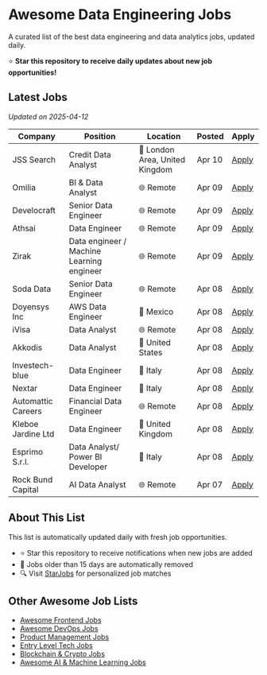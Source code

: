 # Awesome Data Engineering Jobs

A curated list of the best data engineering and data analytics jobs, updated daily.

⭐ **Star this repository to receive daily updates about new job opportunities!**

## Latest Jobs

*Updated on 2025-04-12*

| Company | Position | Location | Posted | Apply |
| ------- | -------- | -------- | ------ | ------ |
| JSS Search | Credit Data Analyst | 📍 London Area, United Kingdom | Apr 10 | [Apply](https://starjobs.dev/jobs/cce8f3db5db34f3c925d09176cf6a011?utm=github) |
| Omilia | BI & Data Analyst | 🌐 Remote | Apr 09 | [Apply](https://starjobs.dev/jobs/a9684e148c614dad95fa0eb9f373b6c4?utm=github) |
| Develocraft | Senior Data Engineer | 🌐 Remote | Apr 09 | [Apply](https://starjobs.dev/jobs/11e4705cb23b463fa9576ade23d6111b?utm=github) |
| Athsai | Data Engineer | 🌐 Remote | Apr 09 | [Apply](https://starjobs.dev/jobs/898f5fc4239848c08404cfb1967f8030?utm=github) |
| Zirak | Data engineer / Machine Learning engineer | 🌐 Remote | Apr 09 | [Apply](https://starjobs.dev/jobs/ab98a398f579405a9e1fab6e3d47f452?utm=github) |
| Soda Data | Senior Data Engineer | 🌐 Remote | Apr 08 | [Apply](https://starjobs.dev/jobs/2125381095e34b3ca6ad13b6a2c3b479?utm=github) |
| Doyensys Inc | AWS Data Engineer | 📍 Mexico | Apr 08 | [Apply](https://starjobs.dev/jobs/0fc11ee5f8714c9cbcd0b093f2aff299?utm=github) |
| iVisa | Data Analyst | 🌐 Remote | Apr 08 | [Apply](https://starjobs.dev/jobs/2eb6527842904591a2dc9fb74b67e641?utm=github) |
| Akkodis | Data Analyst | 📍 United States | Apr 08 | [Apply](https://starjobs.dev/jobs/c51b7d61df064deea324f7e879a82fc9?utm=github) |
| Investech-blue | Data Engineer | 📍 Italy | Apr 08 | [Apply](https://starjobs.dev/jobs/bfaecb947769475a88c4b4f1d864c2ae?utm=github) |
| Nextar | Data Engineer | 📍 Italy | Apr 08 | [Apply](https://starjobs.dev/jobs/981f888a2380413b9e6eee41c3a427ad?utm=github) |
| Automattic Careers | Financial Data Engineer | 🌐 Remote | Apr 08 | [Apply](https://starjobs.dev/jobs/d0f51a2462454c2394a3d1925c657ba7?utm=github) |
| Kleboe Jardine Ltd | Data Engineer | 📍 United Kingdom | Apr 08 | [Apply](https://starjobs.dev/jobs/25a0c3ba9a4c4d8ea905be6ad4eb5d70?utm=github) |
| Esprimo S.r.l. | Data Analyst/ Power BI Developer | 📍 Italy | Apr 08 | [Apply](https://starjobs.dev/jobs/d5d29b9a59c743b2a23e20cbe192e407?utm=github) |
| Rock Bund Capital | AI Data Analyst | 🌐 Remote | Apr 07 | [Apply](https://starjobs.dev/jobs/35d1933281ad472db5324cbca66a641a?utm=github) |


## About This List

This list is automatically updated daily with fresh job opportunities.

* ⭐ Star this repository to receive notifications when new jobs are added
* 🔄 Jobs older than 15 days are automatically removed
* 🔍 Visit [StarJobs](https://starjobs.dev?utm=github) for personalized job matches

## Other Awesome Job Lists

* [Awesome Frontend Jobs](https://github.com/bansalnagesh/awesome-frontend-jobs)
* [Awesome DevOps Jobs](https://github.com/bansalnagesh/awesome-devops-jobs)
* [Product Management Jobs](https://github.com/bansalnagesh/product-management-jobs)
* [Entry Level Tech Jobs](https://github.com/bansalnagesh/entry-level-tech-jobs)
* [Blockchain & Crypto Jobs](https://github.com/bansalnagesh/blockchain-crypto-jobs)
* [Awesome AI & Machine Learning Jobs](https://github.com/bansalnagesh/awesome-ai-ml-jobs)
